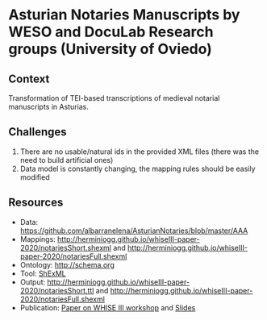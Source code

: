 # Asturian Notaries Manuscripts by WESO and DocuLab Research groups (University of Oviedo)

## Context
Transformation of TEI-based transcriptions of medieval notarial manuscripts in Asturias.

## Challenges
1. There are no usable/natural ids in the provided XML files (there was the need to build artificial ones)
2. Data model is constantly changing, the mapping rules should be easily modified

## Resources
- Data: https://github.com/albarranelena/AsturianNotaries/blob/master/AAA
- Mappings: http://herminiogg.github.io/whiseIII-paper-2020/notariesShort.shexml and http://herminiogg.github.io/whiseIII-paper-2020/notariesFull.shexml
- Ontology: http://schema.org
- Tool: [ShExML](http://shexml.herminiogarcia.com)
- Output: http://herminiogg.github.io/whiseIII-paper-2020/notariesShort.ttl and http://herminiogg.github.io/whiseIII-paper-2020/notariesFull.shexml
- Publication: [Paper on WHISE III workshop](http://whise.cc/2020/papers/WHiSe_2020_paper_2.pdf) and [Slides](https://herminiogarcia.com/research/slides/AsturianNotaries2LODSlides.pdf)
